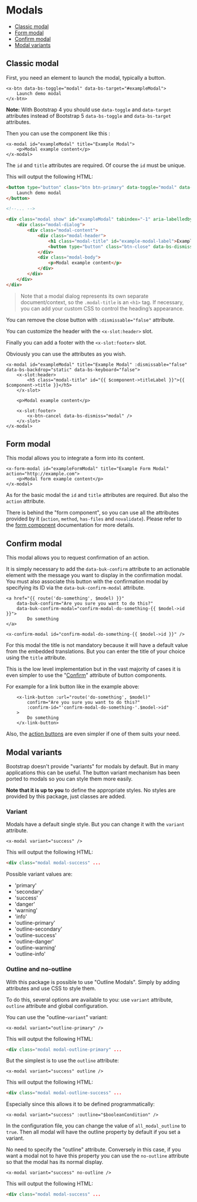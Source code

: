 Modals
======

- [Classic modal](#classic-modal)
- [Form modal](#form-modal)
- [Confirm modal](#confirm-modal)
- [Modal variants](#modal-variants)

Classic modal
-------------

First, you need an element to launch the modal, typically a button.

```blade
<x-btn data-bs-toggle="modal" data-bs-target="#exampleModal">
    Launch demo modal
</x-btn>
```

**Note:** With Bootstrap 4 you should use `data-toggle` and `data-target` attributes instead of Bootstrap 5 `data-bs-toggle` and `data-bs-target` attributes.

Then you can use the component like this :

```blade
<x-modal id="exampleModal" title="Example Modal">
    <p>Modal example content</p>
</x-modal>
```

The `id` and `title` attributes are required. Of course the `id` must be unique.

This will output the following HTML:

```html
<button type="button" class="btn btn-primary" data-toggle="modal" data-target="#exampleModal">
    Launch demo modal
</button>

<!--... -->

<div class="modal show" id="exampleModal" tabindex="-1" aria-labelledby="example-modal-label" aria-hidden="true">
    <div class="modal-dialog">
        <div class="modal-content">
            <div class="modal-header">
                <h1 class="modal-title" id="example-modal-label">Example Modal</h1>
                <button type="button" class="btn-close" data-bs-dismiss="modal" aria-label="Close"></button>
            </div>
            <div class="modal-body">
                <p>Modal example content</p>
            </div>
        </div>
    </div>
</div>
```

> Note that a modal dialog represents its own separate document/context, so the `.modal-title` is an `<h1>` tag.  If necessary, you can add your custom CSS to control the heading’s appearance.

You can remove the close button with `:dismissable="false"` attribute.

You can customize the header with the `<x-slot:header>` slot.

Finally you can add a footer with the `<x-slot:footer>` slot.

Obviously you can use the attributes as you wish.

```blade
<x-modal id="exampleModal" title="Example Modal" :dismissable="false" data-bs-backdrop="static" data-bs-keyboard="false">
    <x-slot:header>
        <h5 class="modal-title" id="{{ $component->titleLabel }}">{{ $component->title }}</h5>
    </x-slot>

    <p>Modal example content</p>

    <x-slot:footer>
        <x-btn-cancel data-bs-dismiss="modal" />
    </x-slot>
</x-modal>
```

Form modal
----------

This modal allows you to integrate a form into its content.

```blade
<x-form-modal id="exampleFormModal" title="Example Form Modal" action="http://example.com">
    <p>Modal form example content</p>
</x-modal>
```

As for the basic modal the `id` and `title` attributes are required. But also the `action` attribute.

There is behind the "form component", so you can use all the attributes provided by it (`action`, `method`, `has-files` and `novalidate`). Please refer to the [form component](./forms.md#form) documentation for more details.

Confirm modal
-------------

This modal allows you to request confirmation of an action.

It is simply necessary to add the `data-buk-confirm` attribute to an actionable element with the message you want to display in the confirmation modal. You must also associate this button with the confirmation modal by specifying its ID via the `data-buk-confirm-modal` attribute.

```blade
<a href="{{ route('do-something', $model) }}"
    data-buk-confirm="Are you sure you want to do this?"
    data-buk-confirm-modal="confirm-modal-do-something-{{ $model->id }}">
        Do something
</a>

<x-confirm-modal id="confirm-modal-do-something-{{ $model->id }}" />
```

For this modal the title is not mandatory because it will have a default value from the embedded translations. But you can enter the title of your choice using the `title` attribute.

This is the low level implementation but in the vast majority of cases it is even simpler to use the "[Confirm](./buttons/buttons.md#confirm)" attribute of button components.

For example for a link button like in the example above:

```blade
    <x-link-button :url="route('do-something', $model)"
        confirm="Are you sure you want to do this?"
        :confirm-id="'confirm-modal-do-something-'.$model->id"
    >
        Do something
    </x-link-button>
```

Also, the [action buttons](./buttons/action-buttons.md) are even simpler if one of them suits your need.


Modal variants
--------------

Bootstrap doesn't provide "variants" for modals by default. But in many applications this can be useful. The button variant mechanism has been ported to modals so you can style them more easily.

**Note that it is up to you** to define the appropriate styles. No styles are provided by this package, just classes are added.

### Variant

Modals have a default single style. But you can change it with the `variant` attribute.

```blade
<x-modal variant="success" />
```

This will output the following HTML:

```html
<div class="modal modal-success" ...
```

Possible variant values ​​are:

- 'primary'
- 'secondary'
- 'success'
- 'danger'
- 'warning'
- 'info'
- 'outline-primary'
- 'outline-secondary'
- 'outline-success'
- 'outline-danger'
- 'outline-warning'
- 'outline-info'

### Outline and no-outline

With this package is possible to use "Outline Modals". Simply by adding attributes and use CSS to style them.

To do this, several options are available to you: use `variant` attribute, `outline` attribute and global configuration.

You can use the "outline-`variant`" variant:

```blade
<x-modal variant="outline-primary" />
```

This will output the following HTML:

```html
<div class="modal modal-outline-primary" ...
```

But the simplest is to use the `outline` attribute:

```blade
<x-modal variant="success" outline />
```

This will output the following HTML:

```html
<div class="modal modal-outline-success" ...
```

Especially since this allows it to be defined programmatically:

```blade
<x-modal variant="success" :outline="$booleanCondition" />
```

In the configuration file, you can change the value of `all_modal_outline` to `true`. Then all modal will have the outline property by default if you set a variant.

No need to specify the "outline" attribute. Conversely in this case, if you want a modal not to have this property you can use the `no-outline`  attribute so that the modal has its normal display.

```blade
<x-modal variant="success" no-outline />
```

This will output the following HTML:

```html
<div class="modal modal-success" ...
```
